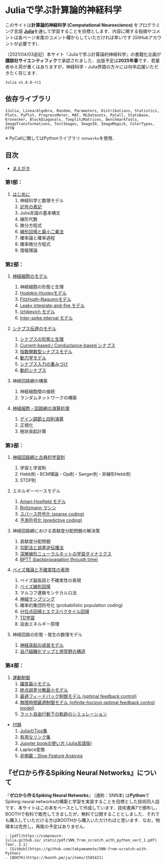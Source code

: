 # Juliaで学ぶ計算論的神経科学

このサイトは**計算論的神経科学 (Computational Neuroscience)** をプログラミング言語 [**Julia**](https://julialang.org/)を通して学習することを目標とします．内容に関する指摘やコメントは各ページ末尾のコメント欄からしていただければ幸いです (GitHubアカウントが必要です)．

（2021/04/03追記）本サイト『Juliaで学ぶ計算論的神経科学』の書籍化企画が**講談社サイエンティフィク**で承認されました．出版予定は**2025年春**です．若輩者ゆえ荷が重くはありますが，神経科学・Julia界隈の方々には何卒応援いただきたく存じます．

```{admonition} 記事で使用しているJuliaのバージョン
Julia v1.8.0-rc1
```

## 依存ライブラリ
`IJulia, LinearAlgebra, Random, Parameters, Distributions, Statistics, Plots, PyPlot, ProgressMeter, MAT, MLDatasets, PyCall, StatsBase, Kronecker, BlockDiagonals, ToeplitzMatrices, BenchmarkTools, ImageTransformations, TestImages, ImageIO, ImageMagick, ColorTypes, FFTW`

※ PyCallに関してはPythonライブラリ `networkx`を使用．

## 目次
- [まえがき](https://compneuro-julia.github.io/intro.html)

### 第1部：
1. [はじめに](https://compneuro-julia.github.io/introduction/intro.html)
    1. 神経科学と数理モデル
	1. [記号の表記](https://compneuro-julia.github.io/introduction/notation.html)
    1. Julia言語の基本構文
    2. 線形代数
    3. 微分方程式
    4. [線形回帰と最小二乗法](https://compneuro-julia.github.io/appendix/linear-regression.html)
    5. 確率論と確率過程
    6. 確率微分方程式
    7. 情報理論

### 第2部：
1. [神経細胞のモデル](https://compneuro-julia.github.io/neuron-model/intro.html)
    1. 神経細胞の形態と生理
	1. [Hodgkin-Huxleyモデル](https://compneuro-julia.github.io/neuron-model/hodgkin-huxley.html)
	1. [FitzHugh–Nagumoモデル](https://compneuro-julia.github.io/neuron-model/fhn.html)
	1. [Leaky integrate-and-fire モデル](https://compneuro-julia.github.io/neuron-model/lif.html)
	1. [Izhikevich モデル](https://compneuro-julia.github.io/neuron-model/izhikevich.html)
	1. [Inter-spike interval モデル](https://compneuro-julia.github.io/neuron-model/isi.html)

1. [シナプス伝達のモデル](https://compneuro-julia.github.io/synapse-model/intro.html)
	1. [シナプスの形態と生理](https://compneuro-julia.github.io/synapse-model/synapse.html)
	1. [Current-based / Conductance-based シナプス](https://compneuro-julia.github.io/synapse-model/current-conductance-synapse.html)
	1. [指数関数型シナプスモデル](https://compneuro-julia.github.io/synapse-model/expo-synapse.html)
	1. [動力学モデル](https://compneuro-julia.github.io/synapse-model/kinetic-synapse.html)
	1. [シナプス入力の重みづけ](https://compneuro-julia.github.io/synapse-model/synaptic-weighted.html)
	1. [動的シナプス](https://compneuro-julia.github.io/synapse-model/dynamical-synapses.html)

1. 神経回路網の構築
    1. 神経細胞間の接続
    1. ランダムネットワークの構築

1. [神経細胞・回路網の演算処理](https://compneuro-julia.github.io/neuronal-computation/intro.html)
	1. [ゲイン調節と四則演算](https://compneuro-julia.github.io/neuronal-computation/neuronal-arithmetic.html)
    1. 正規化
    1. 樹状突起計算

### 第3部：
1. [神経回路網と古典的学習則](https://compneuro-julia.github.io/learning-rule/intro.html)
    1. 学習と学習則
    1. Hebb則・BCM理論・Oja則・Sanger則・非線形Hebb則
    1. STDP則

1. エネルギーベースモデル
	1. [Amari-Hopfield モデル](https://compneuro-julia.github.io/associative-memory-model/amari-hopfield-model.html) 
    1. [Boltzmann マシン](https://compneuro-julia.github.io/associative-memory-model/boltzmann-machine.html) 
    1. [スパース符号化 (sparse coding)](https://compneuro-julia.github.io/bayesian-brain/sparse-coding.html)
    1. [予測符号化 (predictive coding)](https://compneuro-julia.github.io/bayesian-brain/predictive-coding.html)
   
1. 神経回路網における貢献度分配問題の解決策
    1. 貢献度分配問題
	1. [勾配法と誤差逆伝播法](https://compneuro-julia.github.io/learning-rule/backpropagation-zipser-andersen.html)
    1. [深層線形ニューラルネットの学習ダイナミクス](https://compneuro-julia.github.io/learning-rule/linear-network-learning-dynamics.html)
	1. [BPTT (backpropagation through time)](https://compneuro-julia.github.io/learning-rule/bptt.html)

1. [ベイズ推論と不確実性の表現](https://compneuro-julia.github.io/bayesian-brain/intro.html)
    1. ベイズ脳仮説と不確実性の表現
    1. [ベイズ線形回帰](https://compneuro-julia.github.io/appendix/bayesian-linear-regression.html)
    1. マルコフ連鎖モンテカルロ法
    1. [神経サンプリング](https://compneuro-julia.github.io/bayesian-brain/gaussian-scale-mixture.html)
    1. 確率的集団符号化 (probabilistic population coding)
    1. [分位点回帰とエクスペクタイル回帰](https://compneuro-julia.github.io/appendix/quantile-expectile-regression.html)
    1. [TD学習](https://compneuro-julia.github.io/reinforcement-learning/td-learning.html)
    1. 自由エネルギー原理

1.  神経回路の形態・発生の数理モデル
    1. [神経突起の成長モデル](https://compneuro-julia.github.io/neural-development/neurite-growth-model.html)
    2. [自己組織化マップと視覚野の構造](https://compneuro-julia.github.io/neural-development/self-organizing-map.html)
    
### 第4部：
1. [運動制御](https://compneuro-julia.github.io/motor-learning/intro.html)
    1. [躍度最小モデル](https://compneuro-julia.github.io/motor-learning/minimum-jerk.html)
    1. [終点誤差分散最小モデル](https://compneuro-julia.github.io/motor-learning/minimum-variance.html)
    1. [最適フィードバック制御モデル (optimal feedback control)](https://compneuro-julia.github.io/motor-learning/optimal-feedback-control.html)
    1. [無限時間最適制御モデル (infinite-horizon optimal feedback control model)](https://compneuro-julia.github.io/motor-learning/infinite-horizon-ofc.html)
	1. [ラット自由行動下の軌跡のシミュレーション](https://compneuro-julia.github.io/appendix/rat-trajectory.html)

- [付録](https://compneuro-julia.github.io/appendix/intro.html)
	1. [JuliaのTips集](https://compneuro-julia.github.io/appendix/tips.html)
	2. [有用なリンク集](https://compneuro-julia.github.io/appendix/useful-links.html)
	3. [Jupyter bookの使い方 (Julia言語版)](https://compneuro-julia.github.io/appendix/usage-jupyter-book.html)
	4. Laplace変換
    1. [非掲載：Slow Feature Analysis](https://compneuro-julia.github.io/information-theory/slow-feature-analysis.html)

## 『ゼロから作るSpiking Neural Networks』について
『**ゼロから作るSpiking Neural Networks**』 (通称：SNN本) は**Python**でSpiking neural networksの構築と学習を実装することを目標とした技術同人誌です．本サイトはこの本をベースとして作成しています．技術書典7で頒布し，BOOTHで有料で販売してきましたが，無料で公開することとしました．それでも購入していただける方はBOOTHから購入いただければと思います．なお，物理本は完売し，再販の予定はありません．

```{admonition} 『ゼロから作るSpiking Neural Networks』Links
- [pdf](https://compneuro-julia.github.io/_static/pdf/SNN_from_scratch_with_python_ver2_1.pdf) (Ver. 2.1)
- [GitHub](https://github.com/takyamamoto/SNN-from-scratch-with-Python)
- [BOOTH](https://booth.pm/ja/items/1585421)
```



